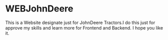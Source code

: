 # WEBJohnDeere
This is a Website designate  just for JohnDeere Tractors.I do this just for approve my skills and learn more for Frontend and Backend. 
I hope you like it.
